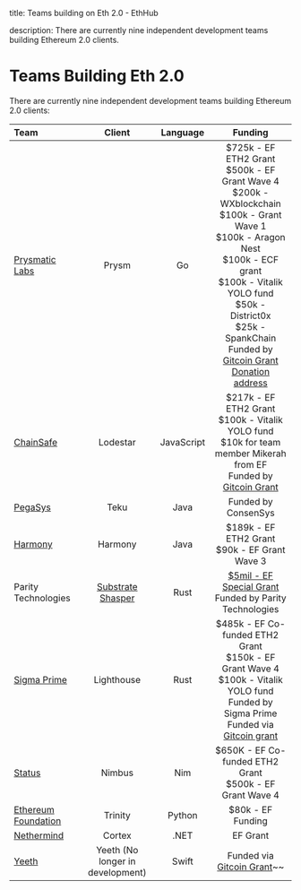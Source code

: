 title: Teams building on Eth 2.0 - EthHub

description: There are currently nine independent development teams building Ethereum 2.0 clients.

# Teams Building Eth 2.0

There are currently nine independent development teams building Ethereum 2.0 clients:

| Team | Client | Language | Funding |
| :--- | :---: | :---: | :---: |
| [Prysmatic Labs](prysm.md) | Prysm | Go | $725k - EF ETH2 Grant <br/> $500k - EF Grant Wave 4 <br/> $200k - WXblockchain <br/> $100k - Grant Wave 1 <br/> $100k - Aragon Nest <br/> $100k - ECF grant <br/> $100k - Vitalik YOLO fund <br/> $50k - District0x <br/> $25k - SpankChain <br/> Funded by [Gitcoin Grant](https://gitcoin.co/grants/24/prysm-by-prysmatic-labs) <br/>  [Donation address](https://etherscan.io/address/0x9B984D5a03980D8dc0a24506c968465424c81DbE) |
| [ChainSafe](lodestar.md) | Lodestar | JavaScript | $217k - EF ETH2 Grant <br/> $100k - Vitalik YOLO fund <br/> $10k for team member Mikerah from EF <br/> Funded by [Gitcoin Grant](https://gitcoin.co/grants/21/lodestar-eth20-client-2) |
| [PegaSys](artemis.md) | Teku | Java | Funded by ConsenSys |
| [Harmony](harmony.md) | Harmony | Java | $189k - EF ETH2 Grant <br/> $90k - EF Grant Wave 3 |
| Parity Technologies | [Substrate Shasper](shasper.md) | Rust | [$5mil - EF Special Grant](https://www.parity.io/parity-technologies-awarded-5-million-grant-from-the-ethereum-foundation/) <br/> Funded by Parity Technologies |
| [Sigma Prime](lighthouse.md) | Lighthouse | Rust | $485k - EF Co-funded ETH2 Grant <br/> $150k - EF Grant Wave 4 <br/> $100k - Vitalik YOLO fund <br/> Funded by Sigma Prime <br/> Funded via [Gitcoin grant](https://gitcoin.co/grants/25/lighthouse-ethereum-20-client) |
| [Status](nimbus.md) | Nimbus | Nim | $650K - EF Co-funded ETH2 Grant <br/> $500k - EF Grant Wave 4 |
| [Ethereum Foundation](trinity.md) | Trinity | Python | $80k - EF Funding |
| [Nethermind](nethermind.md) | Cortex | .NET | EF Grant |
| [Yeeth](yeeth.md) | Yeeth (No longer in development) | Swift | Funded via [Gitcoin Grant](https://gitcoin.co/grants/41/yeeth)~~ |
